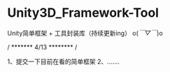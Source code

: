 # Unity3D_Framework-Tool
Unity简单框架 + 工具封装库（持续更新ing）    o(*￣▽￣*)o 

/ ******* 4/13 ******** /

1、提交一下目前在看的简单框架
2、.......
